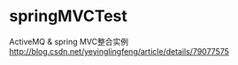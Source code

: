 # springMVCTest
ActiveMQ & spring MVC整合实例
http://blog.csdn.net/yeyinglingfeng/article/details/79077575
 
